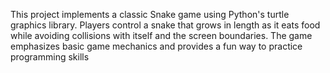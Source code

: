 This project implements a classic Snake game using Python's turtle graphics library. Players control
a snake that grows in length as it eats food while avoiding collisions with itself and the screen
boundaries. The game emphasizes basic game mechanics and provides a fun way to practice
programming skills
